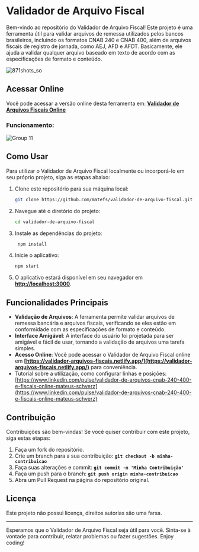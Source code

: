  
# **Validador de Arquivo Fiscal**

Bem-vindo ao repositório do Validador de Arquivo Fiscal! Este projeto é uma ferramenta útil para validar arquivos de remessa utilizados pelos bancos brasileiros, incluindo os formatos CNAB 240 e CNAB 400, além de arquivos fiscais de registro de jornada, como AEJ, AFD e AFDT. Basicamente, ele ajuda a validar qualquer arquivo baseado em texto de acordo com as especificações de formato e conteúdo.

 ![871shots_so](https://github.com/matefs/validador-de-arquivo-fiscal/assets/30128774/7196d2a2-9055-4657-a071-74c58d7a138e)


## **Acessar Online**

Você pode acessar a versão online desta ferramenta em: **[Validador de Arquivos Fiscais Online](https://validador-arquivos-fiscais.netlify.app/)**


### Funcionamento: 
![Group 11](https://github.com/matefs/validador-de-arquivo-fiscal/assets/30128774/2a433cb0-1e58-4ec1-8262-7d8be9e48900)



## **Como Usar**

Para utilizar o Validador de Arquivo Fiscal localmente ou incorporá-lo em seu próprio projeto, siga as etapas abaixo:

1. Clone este repositório para sua máquina local:
    
    ```bash
    git clone https://github.com/matefs/validador-de-arquivo-fiscal.git
    ```
    
2. Navegue até o diretório do projeto:
    
    ```bash
    cd validador-de-arquivo-fiscal 
    ```
    
3. Instale as dependências do projeto:
    
    ```bash
     npm install
    ```
    
4. Inicie o aplicativo:
    
    ```bash
    npm start 
    ```
    
5. O aplicativo estará disponível em seu navegador em **[http://localhost:3000](http://localhost:3000/)**.


## **Funcionalidades Principais**

- **Validação de Arquivos**: A ferramenta permite validar arquivos de remessa bancária e arquivos fiscais, verificando se eles estão em conformidade com as especificações de formato e conteúdo.
- **Interface Amigável**: A interface do usuário foi projetada para ser amigável e fácil de usar, tornando a validação de arquivos uma tarefa simples.
- **Acesso Online**: Você pode acessar o Validador de Arquivo Fiscal online em **[https://validador-arquivos-fiscais.netlify.app/](https://validador-arquivos-fiscais.netlify.app/)** para conveniência.
- Tutorial sobre a utilização, como configurar linhas e posições: [https://www.linkedin.com/pulse/validador-de-arquivos-cnab-240-400-e-fiscais-online-mateus-schverz](https://www.linkedin.com/pulse/validador-de-arquivos-cnab-240-400-e-fiscais-online-mateus-schverz)




## **Contribuição**

Contribuições são bem-vindas! Se você quiser contribuir com este projeto, siga estas etapas:

1. Faça um fork do repositório.
2. Crie um branch para a sua contribuição: **`git checkout -b minha-contribuicao`**
3. Faça suas alterações e commit: **`git commit -m 'Minha Contribuição'`**
4. Faça um push para o branch: **`git push origin minha-contribuicao`**
5. Abra um Pull Request na página do repositório original.

## **Licença**

Este projeto não possui licença, direitos autorias são uma farsa. 

---

Esperamos que o Validador de Arquivo Fiscal seja útil para você. Sinta-se à vontade para contribuir, relatar problemas ou fazer sugestões. Enjoy coding!
